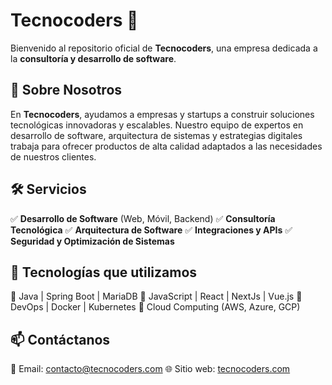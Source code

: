 # Tecnocoders 🚀

Bienvenido al repositorio oficial de **Tecnocoders**, una empresa dedicada a la **consultoría y desarrollo de software**.

## 📌 Sobre Nosotros

En **Tecnocoders**, ayudamos a empresas y startups a construir soluciones tecnológicas innovadoras y escalables. Nuestro equipo de expertos en desarrollo de software, arquitectura de sistemas y estrategias digitales trabaja para ofrecer productos de alta calidad adaptados a las necesidades de nuestros clientes.

## 🛠️ Servicios

✅ **Desarrollo de Software** (Web, Móvil, Backend)
✅ **Consultoría Tecnológica**
✅ **Arquitectura de Software**
✅ **Integraciones y APIs**
✅ **Seguridad y Optimización de Sistemas**

## 🚀 Tecnologías que utilizamos

🔹 Java | Spring Boot | MariaDB
🔹 JavaScript | React | NextJs | Vue.js
🔹 DevOps | Docker | Kubernetes
🔹 Cloud Computing (AWS, Azure, GCP)

## 📫 Contáctanos

📧 Email: contacto@tecnocoders.com
🌐 Sitio web: [tecnocoders.com](https://www.tecnocoders.com)
